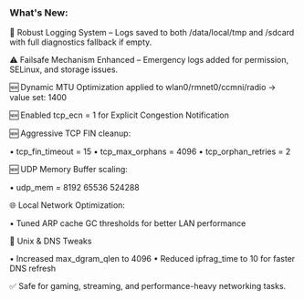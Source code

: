 ### What's New:

📁 Robust Logging System – Logs saved to both /data/local/tmp and /sdcard with full diagnostics fallback if empty.

⚠️ Failsafe Mechanism Enhanced – Emergency logs added for permission, SELinux, and storage issues.

🆕 Dynamic MTU Optimization applied to wlan0/rmnet0/ccmni/radio → value set: 1400

🆕 Enabled tcp_ecn = 1 for Explicit Congestion Notification

🆕 Aggressive TCP FIN cleanup:

   • tcp_fin_timeout = 15
   • tcp_max_orphans = 4096
   • tcp_orphan_retries = 2
   
🆕 UDP Memory Buffer scaling:

   • udp_mem = 8192 65536 524288

🌐 Local Network Optimization:

• Tuned ARP cache GC thresholds for better LAN performance

🧵 Unix & DNS Tweaks

• Increased max_dgram_qlen to 4096
• Reduced ipfrag_time to 10 for faster DNS refresh

✅ Safe for gaming, streaming, and performance-heavy networking tasks.
